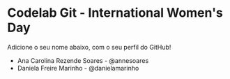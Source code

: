# Codelab Git - International Women's Day

Adicione o seu nome abaixo, com o seu perfil do GitHub!
- Ana Carolina Rezende Soares - @annesoares
- Daniela Freire Marinho - @danielamarinho
